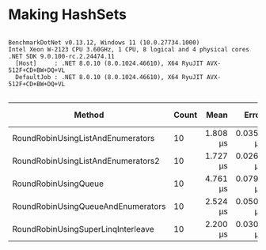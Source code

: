 # Making HashSets



```

BenchmarkDotNet v0.13.12, Windows 11 (10.0.27734.1000)
Intel Xeon W-2123 CPU 3.60GHz, 1 CPU, 8 logical and 4 physical cores
.NET SDK 9.0.100-rc.2.24474.11
  [Host]     : .NET 8.0.10 (8.0.1024.46610), X64 RyuJIT AVX-512F+CD+BW+DQ+VL
  DefaultJob : .NET 8.0.10 (8.0.1024.46610), X64 RyuJIT AVX-512F+CD+BW+DQ+VL


```
| Method                             | Count | Mean     | Error     | StdDev    | Ratio | RatioSD | Gen0   | Allocated | Alloc Ratio |
|----------------------------------- |------ |---------:|----------:|----------:|------:|--------:|-------:|----------:|------------:|
| RoundRobinUsingListAndEnumerators  | 10    | 1.808 μs | 0.0353 μs | 0.0362 μs |  1.00 |    0.00 | 0.4845 |   2.05 KB |        1.00 |
| RoundRobinUsingListAndEnumerators2 | 10    | 1.727 μs | 0.0260 μs | 0.0217 μs |  0.95 |    0.02 | 0.4711 |   1.98 KB |        0.97 |
| RoundRobinUsingQueue               | 10    | 4.761 μs | 0.0790 μs | 0.0879 μs |  2.64 |    0.08 | 0.9995 |   4.23 KB |        2.06 |
| RoundRobinUsingQueueAndEnumerators | 10    | 2.524 μs | 0.0503 μs | 0.0855 μs |  1.39 |    0.05 | 0.5379 |   2.27 KB |        1.11 |
| RoundRobinUsingSuperLinqInterleave | 10    | 2.200 μs | 0.0302 μs | 0.0253 μs |  1.22 |    0.03 | 0.5417 |   2.29 KB |        1.12 |
